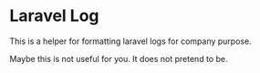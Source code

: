 # Laravel Log #

This is a helper for formatting laravel logs for company purpose.

Maybe this is not useful for you. It does not pretend to be.